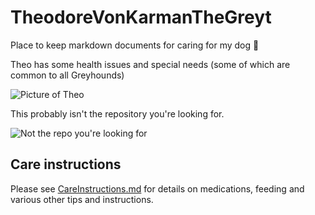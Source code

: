 # TheodoreVonKarmanTheGreyt
Place to keep markdown documents for caring for my dog :wolf:

Theo has some health issues and special needs (some of which are common to all Greyhounds)

![Picture of Theo][1]

This probably isn't the repository you're looking for. 

![Not the repo you're looking for][2]

## Care instructions

Please see [CareInstructions.md] for details on medications, feeding and various other tips and instructions.

[1]: https://cloud.githubusercontent.com/assets/279612/14552032/1f1c91b4-02a8-11e6-96fc-2f4b2eb716fb.png
[2]: http://i.imgur.com/QcGxKCV.jpg "Move along now starwars meme"
[CareInstructions.md]: ./CareInstructions.md
